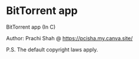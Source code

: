 # BitTorrent app
BitTorrent app (In C)

Author: Prachi Shah @ https://pcisha.my.canva.site/

P.S. The default copyright laws apply.
